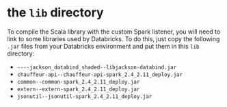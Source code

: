 # the `lib` directory

To compile the Scala library with the custom Spark listener, you will need to
link to some libraries used by Databricks.  To do this, just copy the following
`.jar` files from your Databricks environment and put them in this `lib`
directory:

- `----jackson_databind_shaded--libjackson-databind.jar`
- `chauffeur-api--chauffeur-api-spark_2.4_2.11_deploy.jar`
- `common--common-spark_2.4_2.11_deploy.jar`
- `extern--extern-spark_2.4_2.11_deploy.jar`
- `jsonutil--jsonutil-spark_2.4_2.11_deploy.jar`
